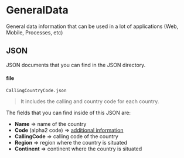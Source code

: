 # GeneralData
General data information that can be used in a lot of applications (Web, Mobile, Processes, etc)

## JSON
JSON documents that you can find in the JSON directory.

#### file
```
CallingCountryCode.json
```
> It includes the calling and country code for each country.

The fields that you can find inside of this JSON are:
* **Name** => name of the country
* **Code** (alpha2 code) => [additional information][alpha2Url]
* **CallingCode** => calling code of the country
* **Region** => region where the country is situated
* **Continent** => continent where the country is situated

[alpha2Url]: <https://en.wikipedia.org/wiki/ISO_3166-1_alpha-2>
